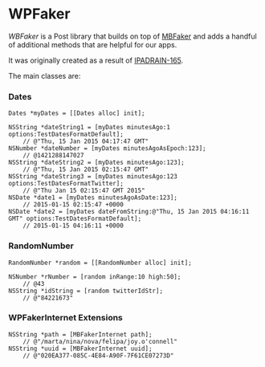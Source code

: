 # WPFaker

*WBFaker* is a Post library that builds on top of [MBFaker](https://github.com/bananita/MBFaker) and adds a handful of additional methods that are helpful for our apps.

It was originally created as a result of [IPADRAIN-165](http://jira.wpprivate.com/browse/IPADRAIN-165).

The main classes are:

### Dates 
```objc
Dates *myDates = [[Dates alloc] init];

NSString *dateString1 = [myDates minutesAgo:1 options:TestDatesFormatDefault];
    // @"Thu, 15 Jan 2015 04:17:47 GMT"
NSNumber *dateNumber = [myDates minutesAgoAsEpoch:123];
    // @1421288147027
NSString *dateString2 = [myDates minutesAgo:123];
    // @"Thu, 15 Jan 2015 02:15:47 GMT"
NSString *dateString3 = [myDates minutesAgo:123 options:TestDatesFormatTwitter];
    // @"Thu Jan 15 02:15:47 GMT 2015"
NSDate *date1 = [myDates minutesAgoAsDate:123];
    // 2015-01-15 02:15:47 +0000
NSDate *date2 = [myDates dateFromString:@"Thu, 15 Jan 2015 04:16:11 GMT" options:TestDatesFormatDefault];
    // 2015-01-15 04:16:11 +0000
```

### RandomNumber
```objc
RandomNumber *random = [[RandomNumber alloc] init];

NSNumber *rNumber = [random inRange:10 high:50];
    // @43
NSString *idString = [random twitterIdStr];
    // @"84221673"
```


### WPFakerInternet Extensions
```objc
NSString *path = [MBFakerInternet path];
    // @"/marta/nina/nova/felipa/joy.o'connell"
NSString *uuid = [MBFakerInternet uuid];
    // @"020EA377-085C-4E84-A90F-7F61CE07273D"
```
